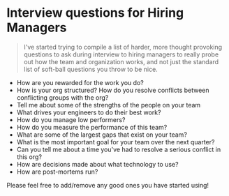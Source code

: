 # Interview questions for Hiring Managers

> I've started trying to compile a list of harder, more thought provoking questions to ask during interview to hiring managers to really probe out how the team and organization works, and not just the standard list of soft-ball questions you throw to be nice.


- How are you rewarded for the work you do?
- How is your org structured? How do you resolve conflicts between conflicting groups with the org?
- Tell me about some of the strengths of the people on your team
- What drives your engineers to do their best work?
- How do you manage low performers?
- How do you measure the performance of this team?
- What are some of the largest gaps that exist on your team?
- What is the most important goal for your team over the next quarter?
- Can you tell me about a time you've had to resolve a serious conflict in this org?
- How are decisions made about what technology to use?
- How are post-mortems run?

Please feel free to add/remove any good ones you have started using!
